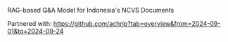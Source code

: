 RAG-based Q&A Model for Indonesia's NCVS Documents

Partnered with:
https://github.com/achrip?tab=overview&from=2024-09-01&to=2024-09-24
